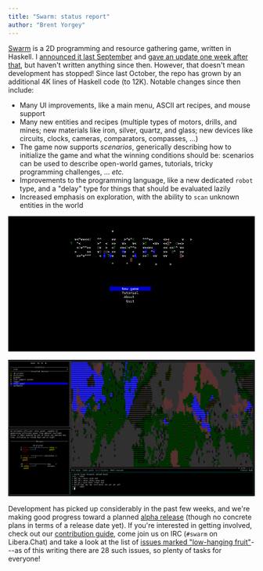 ```yaml
---
title: "Swarm: status report"
author: "Brent Yorgey"
---
```


[Swarm](https://github.com/swarm-game/swarm/) is a 2D programming and resource gathering game, written in Haskell.  I [announced it last September](https://byorgey.wordpress.com/2021/09/23/swarm-preview-and-call-for-collaboration/) and [gave an update one week after that](https://byorgey.wordpress.com/2021/10/01/swarm-a-lot-can-happen-in-a-week/), but haven't written anything since then.  However, that doesn't mean development has stopped!  Since last October, the repo has grown by an additional 4K lines of Haskell code (to 12K).  Notable changes since then include:

- Many UI improvements, like a main menu, ASCII art recipes, and mouse support
- Many new entities and recipes (multiple types of motors, drills, and mines; new materials like iron, silver, quartz, and glass; new devices like circuits, clocks, cameras, comparators, compasses, ...)
- The game now supports *scenarios*, generically describing how to initialize the game and what the winning conditions should be: scenarios can be used to describe open-world games, tutorials, tricky programming challenges, ... *etc.*
- Improvements to the programming language, like a new dedicated `robot` type, and a "delay" type for things that should be evaluated lazily
- Increased emphasis on exploration, with the ability to `scan` unknown entities in the world

![](/images/main-menu.png)

![](/images/trees.png)

Development has picked up considerably in the past few weeks, and we're making good progress toward a planned [alpha release](https://github.com/orgs/swarm-game/projects/1/views/5) (though no concrete plans in terms of a release date yet).  If you're interested in getting involved, check out our [contribution guide](https://github.com/swarm-game/swarm/blob/main/CONTRIBUTING.md), come join us on IRC (`#swarm` on Libera.Chat) and take a look at the list of [issues marked "low-hanging fruit"](https://github.com/swarm-game/swarm/issues?q=is%3Aissue+is%3Aopen+label%3A%22C-Low+Hanging+Fruit%22)---as of this writing there are 28 such issues, so plenty of tasks for everyone!
